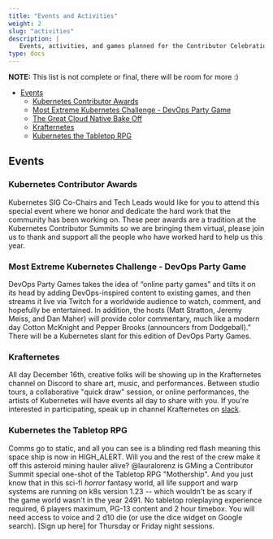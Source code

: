 ```yaml
---
title: "Events and Activities"
weight: 2
slug: "activities"
description: |
   Events, activities, and games planned for the Contributor Celebration
type: docs
---
```


**NOTE:** This list is not complete or final, there will be room for more :)
- [Events](#events)
  - [Kubernetes Contributor Awards](#kubernetes-contributor-awards)
  - [Most Extreme Kubernetes Challenge - DevOps Party Game](#most-extreme-kubernetes-challenge---devops-party-game)
  - [The Great Cloud Native Bake Off](#the-great-cloud-native-bake-off)
  - [Krafternetes](#krafternetes)
  - [Kubernetes the Tabletop RPG](#kubernetes-the-tabletop-rpg)

## Events

### Kubernetes Contributor Awards

Kubernetes SIG Co-Chairs and Tech Leads would like for you to attend this special
event where we honor and dedicate the hard work that the community has been
working on. These peer awards are a tradition at the Kubernetes Contributor
Summits so we are bringing them virtual, please join us to thank and support all
the people who have worked hard to help us this year.

### Most Extreme Kubernetes Challenge - DevOps Party Game

DevOps Party Games takes the idea of “online party games” and tilts it on its
head by adding DevOps-inspired content to existing games, and then streams it
live via Twitch for a worldwide audience to watch, comment, and hopefully be
entertained. In addition, the hosts (Matt Stratton, Jeremy Meiss, and Dan Maher)
will provide color commentary, much like a modern day Cotton McKnight and
Pepper Brooks (announcers from Dodgeball).” There will be a Kubernetes slant
for this edition of DevOps Party Games.

### Krafternetes

All day December 16th, creative folks will be showing up in the Krafternetes 
channel on Discord to share art, music, and performances. Between studio tours, 
a collaborative "quick draw" session, or online performances, the artists of
Kubernetes will have events all day to share with you.  If you're interested in
participating, speak up in channel Krafternetes on [slack].

### Kubernetes the Tabletop RPG

Comms go to static, and all you can see is a blinding red flash meaning this space 
ship is now in HIGH_ALERT. Will you and the rest of the crew make it off this 
asteroid mining hauler alive? @lauralorenz is GMing a Contributor Summit special 
one-shot of the Tabletop RPG "Mothership". And you just know that in this sci-fi 
_horror_ fantasy world, all life support and warp systems are running on k8s version 
1.23 -- which wouldn't be as scary if the game world wasn't in the year 2491. No 
tabletop roleplaying experience required, 6 players maximum, PG-13 content and 2 
hour timebox. You will need access to voice and 2 d10 die (or use the dice widget 
on Google search). [Sign up here] for Thursday or Friday night sessions.

[Cloud Native Community Cookbook]: https://github.com/cncf/cloud-native-community-cookbook
[sign up]: https://forms.gle/wrRd4vM1t2LfUdxW6 
[slack]: https://slack.k8s.io
